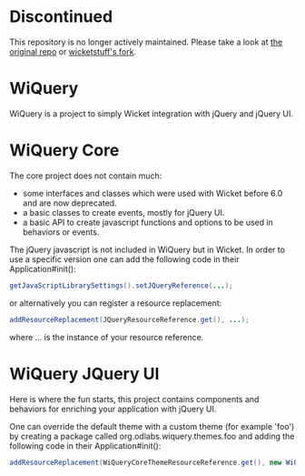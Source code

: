 Discontinued
============
This repository is no longer actively maintained. Please take a look at [the original repo](https://github.com/WiQuery/wiquery) or [wicketstuff's fork](https://github.com/wicketstuff/wiquery).

WiQuery
======

WiQuery is a project to simply Wicket integration with jQuery and jQuery UI.


WiQuery Core
======

The core project does not contain much:
 * some interfaces and classes which were used with Wicket before 6.0 and are now deprecated.
 * a basic classes to create events, mostly for jQuery UI.
 * a basic API to create javascript functions and options to be used in behaviors or events.

The jQuery javascript is not included in WiQuery but in Wicket. In order to use a specific version one can add the following code in their Application#init():

```java
getJavaScriptLibrarySettings().setJQueryReference(...);
```

or alternatively you can register a resource replacement:


```java
addResourceReplacement(JQueryResourceReference.get(), ...);
```

where ... is the instance of your resource reference.

WiQuery JQuery UI
======

Here is where the fun starts, this project contains components and behaviors for enriching your application with jQuery UI.

One can override the default theme with a custom theme (for example 'foo') by creating a package called org.odlabs.wiquery.themes.foo and adding the following code in their Application#init():

```java
addResourceReplacement(WiQueryCoreThemeResourceReference.get(), new WiQueryCoreThemeResourceReference("foo"));
```

